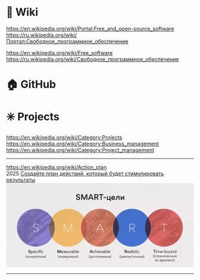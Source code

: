 # 🔗 Wiki          
https://en.wikipedia.org/wiki/Portal:Free_and_open-source_software                 
https://ru.wikipedia.org/wiki/Портал:Свободное_программное_обеспечение                    

https://en.wikipedia.org/wiki/Free_software                       
https://ru.wikipedia.org/wiki/Свободное_программное_обеспечение                                 

# 🏠 GitHub           


# ✳️ Projects
https://en.wikipedia.org/wiki/Category:Projects                
https://en.wikipedia.org/wiki/Category:Business_management                        
https://en.wikipedia.org/wiki/Category:Project_management       

- - -
https://en.wikipedia.org/wiki/Action_plan                     
2025 [Создайте план действий, который будет стимулировать результаты](https://asana.com/ru/resources/action-plan)       
<img src="https://github.com/ivgnk/Free-software-information/blob/master/Projects/2025_SMART.webp" width=900>        
- - -
